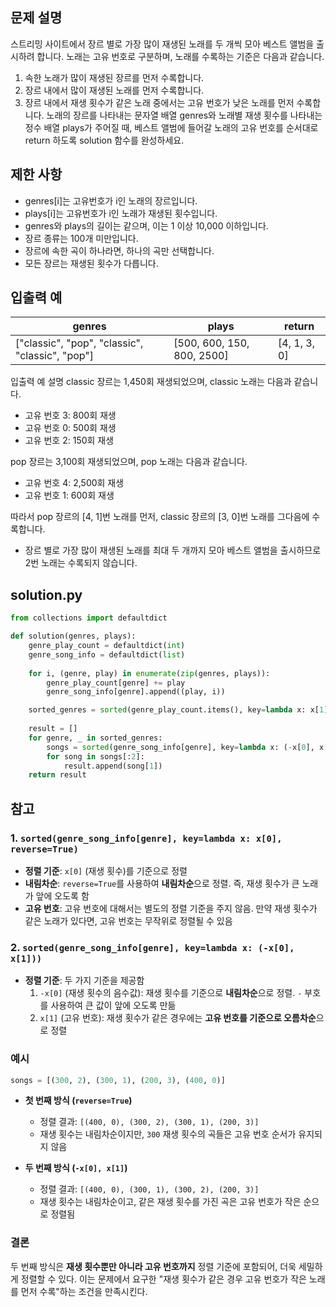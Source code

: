 ## 문제 설명
스트리밍 사이트에서 장르 별로 가장 많이 재생된 노래를 두 개씩 모아 베스트 앨범을 출시하려 합니다. 노래는 고유 번호로 구분하며, 노래를 수록하는 기준은 다음과 같습니다.

1. 속한 노래가 많이 재생된 장르를 먼저 수록합니다.
2. 장르 내에서 많이 재생된 노래를 먼저 수록합니다.
3. 장르 내에서 재생 횟수가 같은 노래 중에서는 고유 번호가 낮은 노래를 먼저 수록합니다.
노래의 장르를 나타내는 문자열 배열 genres와 노래별 재생 횟수를 나타내는 정수 배열 plays가 주어질 때, 베스트 앨범에 들어갈 노래의 고유 번호를 순서대로 return 하도록 solution 함수를 완성하세요.

## 제한 사항
- genres[i]는 고유번호가 i인 노래의 장르입니다.
- plays[i]는 고유번호가 i인 노래가 재생된 횟수입니다.
- genres와 plays의 길이는 같으며, 이는 1 이상 10,000 이하입니다.
- 장르 종류는 100개 미만입니다.
- 장르에 속한 곡이 하나라면, 하나의 곡만 선택합니다.
- 모든 장르는 재생된 횟수가 다릅니다.

## 입출력 예
|genres|plays|return|
|---|---|---|
|["classic", "pop", "classic", "classic", "pop"]|[500, 600, 150, 800, 2500]|[4, 1, 3, 0]|

입출력 예 설명
classic 장르는 1,450회 재생되었으며, classic 노래는 다음과 같습니다.

- 고유 번호 3: 800회 재생
- 고유 번호 0: 500회 재생
- 고유 번호 2: 150회 재생

pop 장르는 3,100회 재생되었으며, pop 노래는 다음과 같습니다.
- 고유 번호 4: 2,500회 재생
- 고유 번호 1: 600회 재생

따라서 pop 장르의 [4, 1]번 노래를 먼저, classic 장르의 [3, 0]번 노래를 그다음에 수록합니다.
- 장르 별로 가장 많이 재생된 노래를 최대 두 개까지 모아 베스트 앨범을 출시하므로 2번 노래는 수록되지 않습니다.

## solution.py
``` python
from collections import defaultdict

def solution(genres, plays):
    genre_play_count = defaultdict(int)
    genre_song_info = defaultdict(list)
    
    for i, (genre, play) in enumerate(zip(genres, plays)):
        genre_play_count[genre] += play
        genre_song_info[genre].append((play, i))

    sorted_genres = sorted(genre_play_count.items(), key=lambda x: x[1], reverse=True)
    
    result = []
    for genre, _ in sorted_genres:
        songs = sorted(genre_song_info[genre], key=lambda x: (-x[0], x[1]))
        for song in songs[:2]:
            result.append(song[1])
    return result
```

## 참고
### 1. **`sorted(genre_song_info[genre], key=lambda x: x[0], reverse=True)`**
- **정렬 기준**: `x[0]` (재생 횟수)를 기준으로 정렬
- **내림차순**: `reverse=True`를 사용하여 **내림차순**으로 정렬. 즉, 재생 횟수가 큰 노래가 앞에 오도록 함
- **고유 번호**: 고유 번호에 대해서는 별도의 정렬 기준을 주지 않음. 만약 재생 횟수가 같은 노래가 있다면, 고유 번호는 무작위로 정렬될 수 있음

### 2. **`sorted(genre_song_info[genre], key=lambda x: (-x[0], x[1]))`**
- **정렬 기준**: 두 가지 기준을 제공함
  1. `-x[0]` (재생 횟수의 음수값): 재생 횟수를 기준으로 **내림차순**으로 정렬. `-` 부호를 사용하여 큰 값이 앞에 오도록 만듦
  2. `x[1]` (고유 번호): 재생 횟수가 같은 경우에는 **고유 번호를 기준으로 오름차순**으로 정렬
 

### 예시
```python
songs = [(300, 2), (300, 1), (200, 3), (400, 0)]
```

- **첫 번째 방식 (`reverse=True`)**
  - 정렬 결과: `[(400, 0), (300, 2), (300, 1), (200, 3)]`
  - 재생 횟수는 내림차순이지만, `300` 재생 횟수의 곡들은 고유 번호 순서가 유지되지 않음

- **두 번째 방식 (`-x[0], x[1]`)**
  - 정렬 결과: `[(400, 0), (300, 1), (300, 2), (200, 3)]`
  - 재생 횟수는 내림차순이고, 같은 재생 횟수를 가진 곡은 고유 번호가 작은 순으로 정렬됨

### 결론
두 번째 방식은 **재생 횟수뿐만 아니라 고유 번호까지** 정렬 기준에 포함되어, 더욱 세밀하게 정렬할 수 있다. 이는 문제에서 요구한 "재생 횟수가 같은 경우 고유 번호가 작은 노래를 먼저 수록"하는 조건을 만족시킨다.